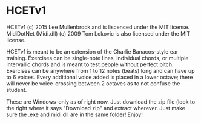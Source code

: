 # HCETv1
HCETv1 (c) 2015 Lee Mullenbrock and is liscenced under the MIT license. 
MidiDotNet (Midi.dll) (c) 2009 Tom Lokovic is also licensed under the MIT license.

HCETv1 is meant to be an extension of the Charlie Banacos-style 
ear training. Exercises can be single-note lines, individual chords, or 
multiple intervallic chords and is meant to test people without perfect pitch. 
Exercises can be anywhere from 1 to 12 notes (beats) long and can have up to 6 
voices. Every additional voice added is placed in a lower octave; there will 
never be voice-crossing between 2 octaves as to not confuse the student.


These are Windows-only as of right now. Just download the zip file
(look to the right where it says "Download zip" and extract 
wherever. Just make sure the .exe and midi.dll are in the same folder!
Enjoy!
